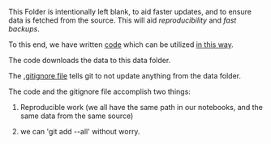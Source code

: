 This Folder is intentionally left blank, to aid faster updates, and to ensure data is fetched from the source. This will aid *reproducibility* and *fast backups*.

To this end, we have written [code](../Code/DataDL/DataDL.py) which can be utilized [in this way](../Code/DataDL/Restful_Data_Read.ipynb).

The code downloads the data to this data folder.

The [.gitignore file](../.gitignore) tells git to not update anything from the data folder.

The code and the gitignore file accomplish two things:

1) Reproducible work (we all have the same path in our notebooks, and the same data from the same source)

2) we can 'git add --all' without worry.
